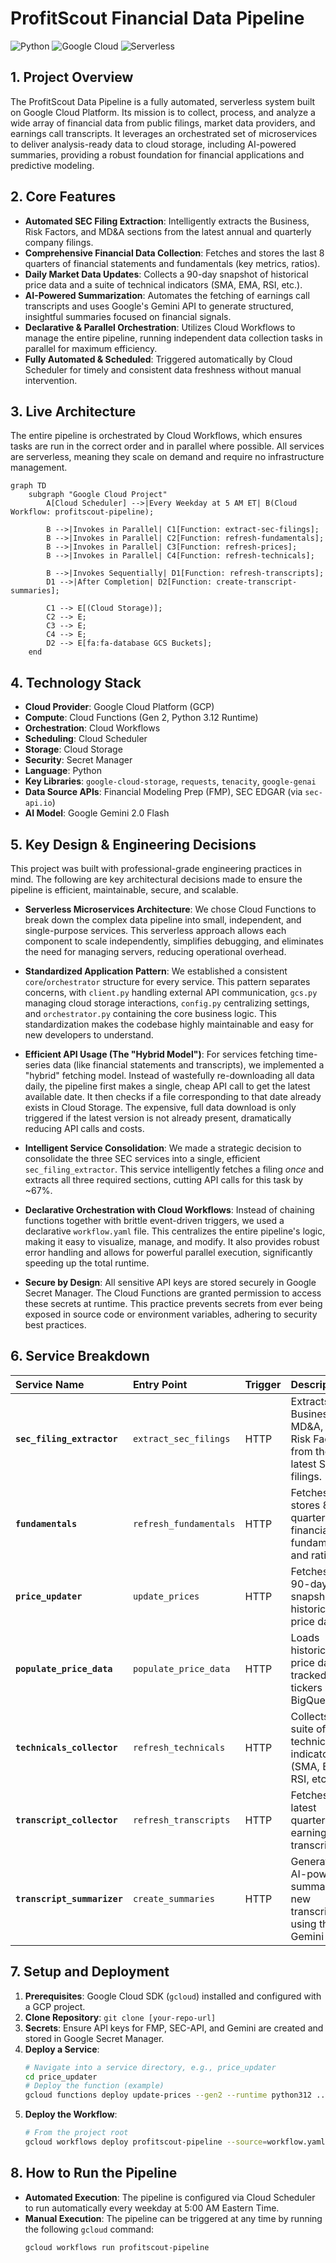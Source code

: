 # ProfitScout Financial Data Pipeline

![Python](https://img.shields.io/badge/Python-3.12-blue.svg)
![Google Cloud](https://img.shields.io/badge/Google_Cloud-Platform-orange.svg)
![Serverless](https://img.shields.io/badge/Architecture-Serverless-red.svg)

## 1. Project Overview

The ProfitScout Data Pipeline is a fully automated, serverless system built on Google Cloud Platform. Its mission is to collect, process, and analyze a wide array of financial data from public filings, market data providers, and earnings call transcripts. It leverages an orchestrated set of microservices to deliver analysis-ready data to cloud storage, including AI-powered summaries, providing a robust foundation for financial applications and predictive modeling.

## 2. Core Features

* **Automated SEC Filing Extraction**: Intelligently extracts the Business, Risk Factors, and MD&A sections from the latest annual and quarterly company filings.
* **Comprehensive Financial Data Collection**: Fetches and stores the last 8 quarters of financial statements and fundamentals (key metrics, ratios).
* **Daily Market Data Updates**: Collects a 90-day snapshot of historical price data and a suite of technical indicators (SMA, EMA, RSI, etc.).
* **AI-Powered Summarization**: Automates the fetching of earnings call transcripts and uses Google's Gemini API to generate structured, insightful summaries focused on financial signals.
* **Declarative & Parallel Orchestration**: Utilizes Cloud Workflows to manage the entire pipeline, running independent data collection tasks in parallel for maximum efficiency.
* **Fully Automated & Scheduled**: Triggered automatically by Cloud Scheduler for timely and consistent data freshness without manual intervention.

## 3. Live Architecture

The entire pipeline is orchestrated by Cloud Workflows, which ensures tasks are run in the correct order and in parallel where possible. All services are serverless, meaning they scale on demand and require no infrastructure management.

```mermaid
graph TD
    subgraph "Google Cloud Project"
        A[Cloud Scheduler] -->|Every Weekday at 5 AM ET| B(Cloud Workflow: profitscout-pipeline);

        B -->|Invokes in Parallel| C1[Function: extract-sec-filings];
        B -->|Invokes in Parallel| C2[Function: refresh-fundamentals];
        B -->|Invokes in Parallel| C3[Function: refresh-prices];
        B -->|Invokes in Parallel| C4[Function: refresh-technicals];

        B -->|Invokes Sequentially| D1[Function: refresh-transcripts];
        D1 -->|After Completion| D2[Function: create-transcript-summaries];

        C1 --> E[(Cloud Storage)];
        C2 --> E;
        C3 --> E;
        C4 --> E;
        D2 --> E[fa:fa-database GCS Buckets];
    end
```
## 4. Technology Stack

* **Cloud Provider**: Google Cloud Platform (GCP)
* **Compute**: Cloud Functions (Gen 2, Python 3.12 Runtime)
* **Orchestration**: Cloud Workflows
* **Scheduling**: Cloud Scheduler
* **Storage**: Cloud Storage
* **Security**: Secret Manager
* **Language**: Python
* **Key Libraries**: `google-cloud-storage`, `requests`, `tenacity`, `google-genai`
* **Data Source APIs**: Financial Modeling Prep (FMP), SEC EDGAR (via `sec-api.io`)
* **AI Model**: Google Gemini 2.0 Flash

## 5. Key Design & Engineering Decisions

This project was built with professional-grade engineering practices in mind. The following are key architectural decisions made to ensure the pipeline is efficient, maintainable, secure, and scalable.

* **Serverless Microservices Architecture**: We chose Cloud Functions to break down the complex data pipeline into small, independent, and single-purpose services. This serverless approach allows each component to scale independently, simplifies debugging, and eliminates the need for managing servers, reducing operational overhead.

* **Standardized Application Pattern**: We established a consistent `core`/`orchestrator` structure for every service. This pattern separates concerns, with `client.py` handling external API communication, `gcs.py` managing cloud storage interactions, `config.py` centralizing settings, and `orchestrator.py` containing the core business logic. This standardization makes the codebase highly maintainable and easy for new developers to understand.

* **Efficient API Usage (The "Hybrid Model")**: For services fetching time-series data (like financial statements and transcripts), we implemented a "hybrid" fetching model. Instead of wastefully re-downloading all data daily, the pipeline first makes a single, cheap API call to get the latest available date. It then checks if a file corresponding to that date already exists in Cloud Storage. The expensive, full data download is only triggered if the latest version is not already present, dramatically reducing API calls and costs.

* **Intelligent Service Consolidation**: We made a strategic decision to consolidate the three SEC services into a single, efficient `sec_filing_extractor`. This service intelligently fetches a filing *once* and extracts all three required sections, cutting API calls for this task by ~67%.

* **Declarative Orchestration with Cloud Workflows**: Instead of chaining functions together with brittle event-driven triggers, we used a declarative `workflow.yaml` file. This centralizes the entire pipeline's logic, making it easy to visualize, manage, and modify. It also provides robust error handling and allows for powerful parallel execution, significantly speeding up the total runtime.

* **Secure by Design**: All sensitive API keys are stored securely in Google Secret Manager. The Cloud Functions are granted permission to access these secrets at runtime. This practice prevents secrets from ever being exposed in source code or environment variables, adhering to security best practices.

## 6. Service Breakdown

| Service Name | Entry Point | Trigger | Description |
| :--- | :--- | :--- | :--- |
| **`sec_filing_extractor`** | `extract_sec_filings` | HTTP | Extracts Business, MD&A, and Risk Factors from the latest SEC filings. |
| **`fundamentals`** | `refresh_fundamentals`| HTTP | Fetches and stores 8 quarters of financial fundamentals and ratios. |
| **`price_updater`** | `update_prices`| HTTP | Fetches a 90-day snapshot of historical price data. |
| **`populate_price_data`** | `populate_price_data` | HTTP | Loads historical price data for tracked tickers into BigQuery. |
| **`technicals_collector`** | `refresh_technicals` | HTTP | Collects a suite of daily technical indicators (SMA, EMA, RSI, etc.). |
| **`transcript_collector`**| `refresh_transcripts`| HTTP | Fetches the latest quarterly earnings call transcript. |
| **`transcript_summarizer`**| `create_summaries` | HTTP | Generates an AI-powered summary of new transcripts using the Gemini API. |

## 7. Setup and Deployment

1.  **Prerequisites**: Google Cloud SDK (`gcloud`) installed and configured with a GCP project.
2.  **Clone Repository**: `git clone [your-repo-url]`
3.  **Secrets**: Ensure API keys for FMP, SEC-API, and Gemini are created and stored in Google Secret Manager.
4.  **Deploy a Service**:
    ```bash
    # Navigate into a service directory, e.g., price_updater
    cd price_updater
    # Deploy the function (example)
    gcloud functions deploy update-prices --gen2 --runtime python312 ...
    ```
5.  **Deploy the Workflow**:
    ```bash
    # From the project root
    gcloud workflows deploy profitscout-pipeline --source=workflow.yaml
    ```

## 8. How to Run the Pipeline

* **Automated Execution**: The pipeline is configured via Cloud Scheduler to run automatically every weekday at 5:00 AM Eastern Time.
* **Manual Execution**: The pipeline can be triggered at any time by running the following `gcloud` command:
    ```bash
    gcloud workflows run profitscout-pipeline
    ```